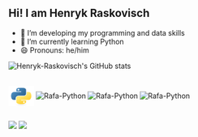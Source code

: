 ## Hi! I am Henryk Raskovisch

- 🔭 I’m developing my programming and data skills
- 🌱 I’m currently learning Python
- 😄 Pronouns: he/him

![Henryk-Raskovisch's GitHub stats](https://github-readme-stats.vercel.app/api?username=Henryk-Raskovisch&show_icons=true&theme=radical&hide_rank=true)


<div style="display: inline_block"><br>  <img align="center" alt="Rafa-Python" height="40" width="50" src="https://raw.githubusercontent.com/devicons/devicon/master/icons/python/python-original.svg">
<img align="center" alt="Rafa-Python" height="40" width="50" src="https://cdn.jsdelivr.net/gh/devicons/devicon/icons/jupyter/jupyter-original-wordmark.svg" />
<img align="center" alt="Rafa-Python" height="40" width="50" src="https://cdn.jsdelivr.net/gh/devicons/devicon/icons/pandas/pandas-original-wordmark.svg" />
<img align="center" alt="Rafa-Python" height="40" width="50" src="https://cdn.jsdelivr.net/gh/devicons/devicon/icons/numpy/numpy-original-wordmark.svg" />
          
</div>
 
  ##

  <div> 
  <a href = "mailto:raskovisch@hotmail.com"><img src="https://img.shields.io/badge/Microsoft_Outlook-0078D4?style=for-the-badge&logo=microsoft-outlook&logoColor=white" target="_blank"></a>
  <a href="https://www.linkedin.com/in/henrykraskovisch" target="_blank"><img src="https://img.shields.io/badge/-LinkedIn-%230077B5?style=for-the-badge&logo=linkedin&logoColor=white" target="_blank"></a> 
  
</div>
